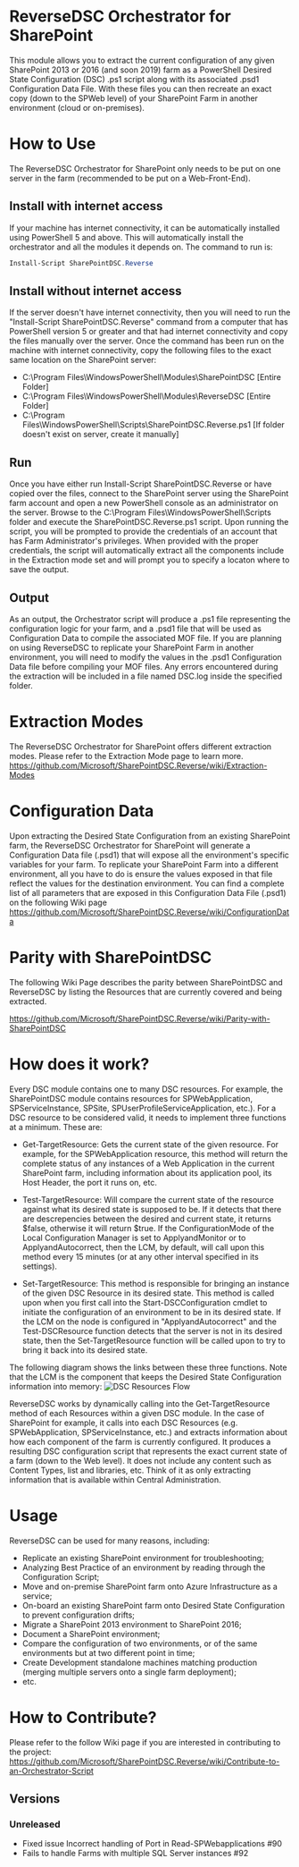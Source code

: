 # ReverseDSC Orchestrator for SharePoint
This module allows you to extract the current configuration of any given SharePoint 2013 or 2016 (and soon 2019) farm as a PowerShell Desired State Configuration (DSC) .ps1 script along with its associated .psd1 Configuration Data File. With these files you can then recreate an exact copy (down to the SPWeb level) of your SharePoint Farm in another environment (cloud or on-premises).

# How to Use
The ReverseDSC Orchestrator for SharePoint only needs to be put on one server in the farm (recommended to be put on a Web-Front-End).

## Install with internet access
If your machine has internet connectivity, it can be automatically installed using PowerShell 5 and above. This will automatically install the orchestrator and all the modules it depends on. The command to run is:

```PowerShell
Install-Script SharePointDSC.Reverse
```

## Install without internet access
If the server doesn't have internet connectivity, then you will need to run the "Install-Script SharePointDSC.Reverse" command from a computer that has PowerShell version 5 or greater and that had internet connectivity and copy the files manually over the server. Once the command has been run on the machine with internet connectivity, copy the following files to the exact same location on the SharePoint server:
* C:\Program Files\WindowsPowerShell\Modules\SharePointDSC  [Entire Folder]
* C:\Program Files\WindowsPowerShell\Modules\ReverseDSC     [Entire Folder]
* C:\Program Files\WindowsPowerShell\Scripts\SharePointDSC.Reverse.ps1  [If folder doesn't exist on server, create it manually]

## Run
Once you have either run Install-Script SharePointDSC.Reverse or have copied over the files, connect to the SharePoint server using the SharePoint farm account and open a new PowerShell console as an administrator on the server. Browse to the C:\Program Files\WindowsPowerShell\Scripts folder and execute the SharePointDSC.Reverse.ps1 script. Upon running the script, you will be prompted to provide the credentials of an account that has Farm Administrator's privileges. When provided with the proper credentials, the script will automatically extract all the components include in the Extraction mode set and will prompt you to specify a locaton where to save the output.

## Output
As an output, the Orchestrator script will produce a .ps1 file representing the configuration logic for your farm, and a .psd1 file that will be used as Configuration Data to compile the associated MOF file. If you are planning on using ReverseDSC to replicate your SharePoint Farm in another environment, you will need to modify the values in the .psd1 Configuration Data file before compiling your MOF files. Any errors encountered during the extraction will be included in a file named DSC.log inside the specified folder.

# Extraction Modes
The ReverseDSC Orchestrator for SharePoint offers different extraction modes. Please refer to the Extraction Mode page to learn more. https://github.com/Microsoft/SharePointDSC.Reverse/wiki/Extraction-Modes

# Configuration Data
Upon extracting the Desired State Configuration from an existing SharePoint farm, the ReverseDSC Orchestrator for SharePoint will generate a Configuration Data file (.psd1) that will expose all the environment's specific variables for your farm. To replicate your SharePoint Farm into a different environment, all you have to do is ensure the values exposed in that file reflect the values for the destination environment. You can find a complete list of all parameters that are exposed in this Configuration Data File (.psd1) on the following Wiki page https://github.com/Microsoft/SharePointDSC.Reverse/wiki/ConfigurationData


# Parity with SharePointDSC
The following Wiki Page describes the parity between SharePointDSC and ReverseDSC by listing the Resources that are currently covered and being extracted.

https://github.com/Microsoft/SharePointDSC.Reverse/wiki/Parity-with-SharePointDSC

# How does it work?
Every DSC module contains one to many DSC resources. For example, the SharePointDSC module contains resources for SPWebApplication, SPServiceInstance, SPSite, SPUserProfileServiceApplication, etc.). For a DSC resource to be considered valid, it needs to implement three functions at a minimum. These are: 

* Get-TargetResource: Gets the current state of the given resource. For example, for the SPWebApplication resource, this method will return the complete status of any instances of a Web Application in the current SharePoint farm, including information about its application pool, its Host Header, the port it runs on, etc.

* Test-TargetResource: Will compare the current state of the resource against what its desired state is supposed to be. If it detects that there are descrepencies between the desired and current state, it returns $false, otherwise it will return $true. If the ConfigurationMode of the Local Configuration Manager is set to ApplyandMonitor or to ApplyandAutocorrect, then the LCM, by default, will call upon this method every 15 minutes (or at any other interval specified in its settings).

* Set-TargetResource: This method is responsible for bringing an instance of the given DSC Resource in its desired state. This method is called upon when you first call into the Start-DSCConfiguration cmdlet to initiate the configuration of an environment to be in its desired state. If the LCM on the node is configured in "ApplyandAutocorrect" and the Test-DSCResource function detects that the server is not in its desired state, then the Set-TargetResource function will be called upon to try to bring it back into its desired state.

The following diagram shows the links between these three functions. Note that the LCM is the component that keeps the Desired State Configuration information into memory:
![DSC Resources Flow](https://i1.wp.com/nikcharlebois.com/wp-content/uploads/2016/12/LCMProcess.png)

ReverseDSC works by dynamically calling into the Get-TargetResource method of each Resources within a given DSC module. In the case of SharePoint for example, it calls into each DSC Resources (e.g. SPWebApplication, SPServiceInstance, etc.) and extracts information about how each component of the farm is currently configured. It produces a resulting DSC configuration script that represents the exact current state of a farm (down to the Web level). It does not include any content such as Content Types, list and libraries, etc. Think of it as only extracting information that is available within Central Administration.

# Usage
ReverseDSC can be used for many reasons, including:
* Replicate an existing SharePoint environment for troubleshooting;
* Analyzing Best Practice of an environment by reading through the Configuration Script;
* Move and on-premise SharePoint farm onto Azure Infrastructure as a service;
* On-board an existing SharePoint farm onto Desired State Configuration to prevent configuration drifts;
* Migrate a SharePoint 2013 environment to SharePoint 2016;
* Document a SharePoint environment;
* Compare the configuration of two environments, or of the same environments but at two different point in time;
* Create Development standalone machines matching production (merging multiple servers onto a single farm deployment);
* etc.

# How to Contribute?
Please refer to the follow Wiki page if you are interested in contributing to the project: https://github.com/Microsoft/SharePointDSC.Reverse/wiki/Contribute-to-an-Orchestrator-Script

## Versions

### Unreleased
- Fixed issue Incorrect handling of Port in Read-SPWebapplications #90
- Fails to handle Farms with multiple SQL Server instances #92
